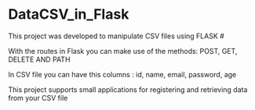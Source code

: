 # DataCSV_in_Flask

This project was developed to manipulate CSV files using FLASK #

With the routes in Flask you can make use of the methods: POST, GET, DELETE AND PATH

In CSV file you can have this columns : id, name, email, password, age

This project supports small applications for registering and retrieving data from your CSV file
